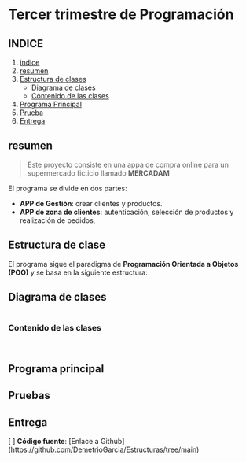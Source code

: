 # Tercer trimestre de Programación

## INDICE
1. [indice](#INDICE)
2. [resumen](#resumen)
3. [Estructura de clases](#estructura-de-clase)
   - [Diagrama de clases](#diagrama-de-clases)
   - [Contenido de las clases](#contenido-de-las-clases)
4. [Programa Principal](#programa-principal)
4. [Prueba](#pruebas)
5. [Entrega](#entrega)

## resumen
> Este proyecto consiste en una appa de compra online para un supermercado ficticio llamado **MERCADAM**

El programa se divide en dos partes:
- **APP de Gestión**: crear clientes y productos.
- **APP de zona de clientes**: autenticación, selección de productos y realización de pedidos,

## Estructura de clase

El programa sigue el paradigma de **Programación Orientada a Objetos (POO)** y se basa en la siguiente estructura:

## Diagrama de clases
```` Plant UML

````
### Contenido de las clases
```` Java
    
````
## Programa principal

## Pruebas

## Entrega
[ ] **Código fuente**: [Enlace a Github]
(https://github.com/DemetrioGarcia/Estructuras/tree/main)
